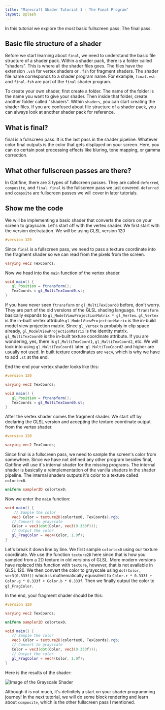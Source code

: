 ```yaml
---
title: "Minecraft Shader Tutorial 1 - The Final Program"
layout: splash
---
```


In this tutorial we explore the most basic fullscreen pass: The final pass.

## Basic file structure of a shader

Before we start learning about `final`, we need to understand the basic file structure of a shader pack. Within a shader pack, there is a folder called "shaders". This is where all the shader files goes. The files have the extension `.vsh` for vertex shaders or `.fsh` for fragment shaders. The shader file name corresponds to a shader program name. For example, `final.vsh` and `final.fsh` are part of the `final` shader program.

To create your own shader, first create a folder. The name of the folder is the name you want to give your shader. Then inside that folder, create another folder called "shaders". Within `shaders`, you can start creating the shader files. If you are confused about file structure of a shader pack, you can always look at another shader pack for reference.

## What is final?

final is a fullscreen pass. It is the last pass in the shader pipeline. Whatever color final outputs is the color that gets displayed on your screen. Here, you can do certain post processing effects like bluring, tone mapping, or gamma correction.

## What other fullscreen passes are there?

In Optifine, there are 3 types of fullscreen passes. They are called `deferred`, `composite`, and `final`. `final` is the fullscreen pass we just covered. `deferred` and `compsite` are fullscreen passes we will cover in later tutorials.

## Show me the code

We will be implementing a basic shader that converts the colors on your screen to grayscale. Let's start off with the vertex shader. We first start with the version declratation. We will be using GLSL version 120

```glsl
#version 120
```

Since `final` is a fullscreen pass, we need to pass a texture coordinate into the fragment shader so we can read from the pixels from the screen.

```glsl
varying vec2 TexCoords;
```

Now we head into the `main` function of the vertex shader.

```glsl
void main() {
   gl_Position = ftransform();
   TexCoords = gl_MultiTexCoord0.st;
}
```

If you have never seen `ftransform` or `gl_MultiTexCoord0` before, don't worry. They are part of the old versions of the GLSL shading language. `ftransform` basically expands to `gl_ModelViewProjectionMatrix * gl_Vertex`. `gl_Vertex` is the in-built vertex attribute.`gl_ModelViewProjectionMatrix` is the in-build model view projection matrix. Since `gl_Vertex` is probably in clip space already, `gl_ModelViewProjectionMatrix` is the identity matrix. `gl_MultiTexCoord0` is the in-built texture coordinate attribute. If you are wondering, yes, there is `gl_MultiTexCoord1`, `gl_MultiTexCoord2`, etc. We will look into using `gl_MultiTexCoord1` later. `gl_MultiTexCoord2` and higher are usually not used. In built texture coordinates are `vec4`, which is why we have to add `.st` at the end.

End the end your vertex shader looks like this:

```glsl
#version 120

varying vec2 TexCoords;

void main() {
   gl_Position = ftransform();
   TexCoords = gl_MultiTexCoord0.st;
}
```

After the vertex shader comes the fragment shader. We start off by declaring the GLSL version and accepting the texture coordinate output from the vertex shader.

```glsl
#version 120

varying vec2 TexCoords;
```

Since final is a fullscreen pass, we need to sample the screen's color from somewhere. Since we have not defined any other program besides final, Optifine will use it's internal shader for the missing programs. The internal shader is basically a reimplementation of the vanilla shaders in the shader pipeline. The internal shaders outputs it's color to a texture called `colortex0`.

```glsl
uniform sampler2D colortex0;
```

Now we enter the `main` function:

```glsl
void main() {
    // Sample the color
   vec3 Color = texture2D(colortex0, TexCoords).rgb;
   // Convert to grayscale
   Color = vec3(dot(Color, vec3(0.333f)));
   // Output the color
   gl_FragColor = vec4(Color, 1.0f);
}
```

Let's break it down line by line. We first sample `colortex0` using our texture coordinate. We use the function `texture2D` here since that is how you sampled from a 2D texture in old versions of GLSL. More modern versions have replaced this function with `texture`, however, that is not available in GLSL 120. We then convert the color to grayscale using `dot(Color, vec3(0.333f))` which is mathematically equivalent to `Color.r * 0.333f + Color.g * 0.333f + Color.b * 0.333f`. Then we finally output the color to `gl_FragColor`.

In the end, your fragment shader should be this:

```glsl
#version 120

varying vec2 TexCoords;

uniform sampler2D colortex0;

void main() {
   // Sample the color
   vec3 Color = texture2D(colortex0, TexCoords).rgb;
   // Convert to grayscale
   Color = vec3(dot(Color, vec3(0.333f)));
   // Output the color
   gl_FragColor = vec4(Color, 1.0f);
}
```

Here is the results of the shader:

![Image of the Grayscale Shader](images/demo.png)

Although it is not much, it's definitely a start on your shader programming journey! In the next tutorial, we will do some block rendering and learn about `composite`, which is the other fullscreen pass I mentioned.
